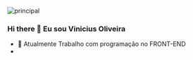 ![principal](https://cdn.bhdw.net/im/technology-binary-number-programming-wallpaper-69478_w635.webp)
 
 ### Hi there 👋 Eu sou Vinicius Oliveira

- 💼 Atualmente Trabalho com programação no FRONT-END
-  

